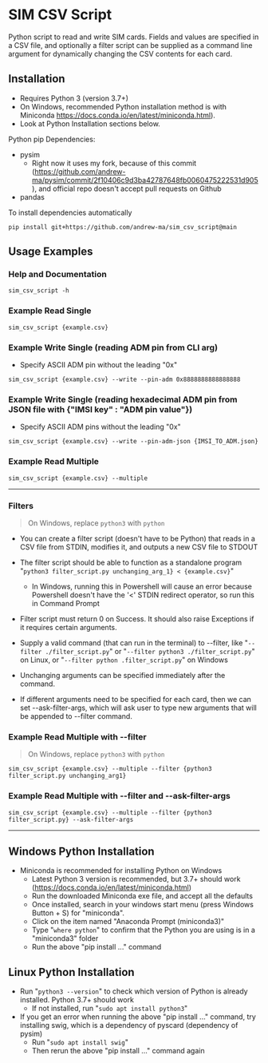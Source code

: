 # SIM CSV Script
Python script to read and write SIM cards.
Fields and values are specified in a CSV file, and optionally a filter script can be supplied as a command line argument for dynamically changing the CSV contents for each card.

## Installation
* Requires Python 3 (version 3.7+)
* On Windows, recommended Python installation method is with Miniconda https://docs.conda.io/en/latest/miniconda.html).
* Look at Python Installation sections below.

Python pip Dependencies:
* pysim
    * Right now it uses my fork, because of this commit (https://github.com/andrew-ma/pysim/commit/2f10406c9d3ba42787648fb0060475222531d905), and official repo doesn't accept pull requests on Github
* pandas

To install dependencies automatically
```
pip install git+https://github.com/andrew-ma/sim_csv_script@main
```


## Usage Examples

### Help and Documentation
```
sim_csv_script -h
```

### Example Read Single
```
sim_csv_script {example.csv}
```

### Example Write Single (reading ADM pin from CLI arg)
* Specify ASCII ADM pin without the leading "0x"
```
sim_csv_script {example.csv} --write --pin-adm 0x8888888888888888
```

### Example Write Single (reading hexadecimal ADM pin from JSON file with {"IMSI key" : "ADM pin value"})
* Specify ASCII ADM pins without the leading "0x"
```
sim_csv_script {example.csv} --write --pin-adm-json {IMSI_TO_ADM.json}
```

### Example Read Multiple
```
sim_csv_script {example.csv} --multiple
```

---

### **Filters**
>  On Windows, replace `python3` with `python`
* You can create a filter script (doesn't have to be Python) that reads in a CSV file from STDIN, modifies it, and outputs a new CSV file to STDOUT

* The filter script should be able to function as a standalone program "`python3 filter_script.py unchanging_arg_1} < {example.csv}`"
   * In Windows, running this in Powershell will cause an error because Powershell doesn't have the '<' STDIN redirect operator, so run this in Command Prompt

* Filter script must return 0 on Success.  It should also raise Exceptions if it requires certain arguments.

* Supply a valid command (that can run in the terminal) to --filter, like "`--filter ./filter_script.py`" or "`--filter python3 ./filter_script.py`" on Linux, or "`--filter python .filter_script.py`" on Windows
* Unchanging arguments can be specified immediately after the command.
* If different arguments need to be specified for each card, then we can set --ask-filter-args, which will ask user to type new arguments that will be appended to --filter command. 


### Example Read Multiple with --filter
>  On Windows, replace `python3` with `python`
```
sim_csv_script {example.csv} --multiple --filter {python3 filter_script.py unchanging_arg1}
```

### Example Read Multiple with --filter and --ask-filter-args
```
sim_csv_script {example.csv} --multiple --filter {python3 filter_script.py} --ask-filter-args
```

---

## Windows Python Installation
* Miniconda is recommended for installing Python on Windows
   * Latest Python 3 version is recommended, but 3.7+ should work (https://docs.conda.io/en/latest/miniconda.html)
   * Run the downloaded Miniconda exe file, and accept all the defaults
   * Once installed, search in your windows start menu (press Windows Button + S) for "miniconda".
   * Click on the item named "Anaconda Prompt (miniconda3)"
   * Type "`where python`" to confirm that the Python you are using is in a "miniconda3" folder
   * Run the above "pip install ..." command

## Linux Python Installation
* Run "`python3 --version`" to check which version of Python is already installed.  Python 3.7+ should work
   * If not installed, run "`sudo apt install python3`"
* If you get an error when running the above "pip install ..." command, try installing swig, which is a dependency of pyscard (dependency of pysim)
   * Run "`sudo apt install swig`"
   * Then rerun the above "pip install ..." command again
